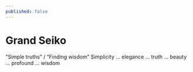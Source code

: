 ```yaml
---
published: false
---
```




# Grand Seiko


“Simple truths” / “Finding wisdom”
Simplicity … elegance … truth … beauty … profound … wisdom
